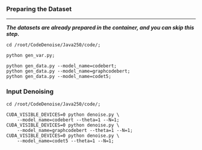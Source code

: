 ### Preparing the Dataset
--- --- ---
***The datasets are already prepared in the container, and you can skip this step.***

```shell
cd /root/CodeDenoise/Java250/code/;

python gen_var.py;

python gen_data.py --model_name=codebert;
python gen_data.py --model_name=graphcodebert;
python gen_data.py --model_name=codet5;
```

### Input Denoising

```shell
cd /root/CodeDenoise/Java250/code/;

CUDA_VISIBLE_DEVICES=0 python denoise.py \
    --model_name=codebert --theta=1 --N=1;
CUDA_VISIBLE_DEVICES=0 python denoise.py \
    --model_name=graphcodebert --theta=1 --N=1;
CUDA_VISIBLE_DEVICES=0 python denoise.py \
    --model_name=codet5 --theta=1 --N=1;
```
